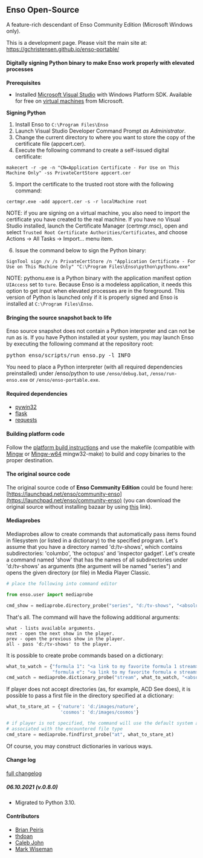 ## Enso Open-Source

A feature-rich descendant of Enso Community Edition (Microsoft Windows only). 

This is a development page. Please visit the main site at: https://gchristensen.github.io/enso-portable/

#### Digitally signing Python binary to make Enso work properly with elevated processes

**Prerequisites**

* Installed [Microsoft Visual Studio](https://visualstudio.microsoft.com) with Windows Platform SDK.
Available for free on [virtual machines](https://developer.microsoft.com/en-us/windows/downloads/virtual-machines/) from Microsoft.

**Signing Python**

1. Install Enso to `C:\Program Files\Enso`
2. Launch Visual Studio Developer Command Prompt *as Administrator*.
3. Change the current directory to where you want to store the copy of the certificate file (appcert.cer).
4. Execute the following command to create a self-issued digital certificate:

`makecert -r -pe -n "CN=Application Certificate - For Use on This Machine Only" -ss PrivateCertStore appcert.cer`

5. Import the certificate to the trusted root store with the following command:

`certmgr.exe -add appcert.cer -s -r localMachine root`

NOTE: if you are signing on a virtual machine, you also need to import the certificate you have created 
to the real machine. If you have no Visual Studio installed, launch the Certificate Manager (certmgr.msc),
open and select `Trusted Root Certificate Authorities/Certificates`, and choose Actions -> All Tasks -> Import... menu item.

6. Issue the command below to sign the Python binary:

`SignTool sign /v /s PrivateCertStore /n "Application Certificate - For Use on This Machine Only" "C:\Program Files\Enso\python\pythonu.exe"`

NOTE: pythonu.exe is a Python binary with the application manifest option `UIAccess` set to `ture`. 
Because Enso is a modeless application, it needs this option to get input when elevated processes are in the foreground.
This version of Python is launched only if it is properly signed and Enso is installed at `C:\Program Files\Enso`. 

#### Bringing the source snapshot back to life

Enso source snapshot does not contain a Python interpreter and can not be run as is. 
If you have Python installed at your system, you may launch Enso by executing
the following command at the repository root: 
<pre>
python enso/scripts/run_enso.py -l INFO
</pre>
You need to place a Python interpreter (with all required dependencies preinstalled)
under /enso/python to use `/enso/debug.bat`, `/enso/run-enso.exe` or `/enso/enso-portable.exe`. 

#### Required dependencies

* [pywin32](https://github.com/mhammond/pywin32)
* [flask](http://flask.pocoo.org/)
* [requests](http://docs.python-requests.org/en/master/)

#### Building platform code

Follow the [platform build instructions](platform/README.win32) and use the makefile 
(compatible with [Mingw](http://www.mingw.org) or [Mingw-w64](https://mingw-w64.org)
mingw32-make) to build and copy binaries to the proper destination. 

#### The original source code

The original source code of **Enso Community Edition** could be found here:
[https://launchpad.net/enso/community-enso](https://launchpad.net/enso/community-enso) (you can download the original source without installing bazaar by using [this](https://bazaar.launchpad.net/%7Ecommunityenso/enso/community-enso/tarball/145?start_revid=145) link).

#### Mediaprobes

Mediaprobes allow to create commands that automatically pass items found in filesystem 
(or listed in a dictionary) to the specified program. Let's assume that you have a directory 
named 'd:/tv-shows', which contains subdirectories: 'columbo', 'the octopus' and 'inspector gadget'.
Let's create a command named 'show' that has the names of all subdirectories under 'd:/tv-shows'
as arguments (the argument will be named "series") and opens the given directory (or file) in 
Media Player Classic.

```python
# place the following into command editor

from enso.user import mediaprobe

cmd_show = mediaprobe.directory_probe("series", "d:/tv-shows", "<absolute path to MPC-HC>")
```
That's all. The command will have the following additional arguments:

    what - lists available arguments.
    next - open the next show in the player.
    prev - open the previous show in the player.
    all - pass 'd:/tv-shows' to the player.

It is possible to create probe commands based on a dictionary:

```python
what_to_watch = {"formula 1": "<a link to my favorite formula 1 stream>",
                 "formula e": "<a link to my favorite formula e stream>"}
cmd_watch = mediaprobe.dictionary_probe("stream", what_to_watch, "<absolute path to my network player>")
```

If player does not accept directories (as, for example, ACD See does), it is possible to pass a first file in the directory specified at a dictionary:

```python
what_to_stare_at = {'nature': 'd:/images/nature',
                    'cosmos': 'd:/images/cosmos'}

# if player is not specified, the command will use the default system application 
# associated with the encountered file type
cmd_stare = mediaprobe.findfirst_probe("at", what_to_stare_at)
```

Of course, you may construct dictionaries in various ways.

#### Change log
[full changelog](changelog.md)

##### 06.10.2021 (v.0.8.0)
* Migrated to Python 3.10.

#### Contributors

* [Brian Peiris](https://github.com/brianpeiris)
* [thdoan](https://github.com/thdoan)
* [Caleb John](https://github.com/CalebJohn)
* [Mark Wiseman](https://github.com/mawiseman)